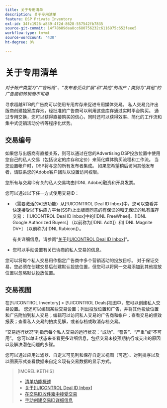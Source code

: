 ```yaml
---
title: 关于专用清单
description: 关于专用清单
feature: DSP Private Inventory
exl-id: 34fc1926-a839-4f2d-8628-557542fb7835
source-git-commit: 14f78b89dea8cc680756232c6116975c652feee5
workflow-type: tm+mt
source-wordcount: '430'
ht-degree: 0%

---
```


# 关于专用清单

*对于帐户类型为“广告网络”、“发布者受众扩展”和“其他”的用户；类别为“其他”的广告商和转销商不可用*

寻求超越RTB的广告商可以使用专用库存来促进专用媒体交易。 私人交易允许出版商创建独家库存池，经批准的广告商可以利用这些库存通过实时平台购买。 通过专用交换，您可以获得直接购买的信心，同时还可以获得效率、简化的工作流和集中式促销活动分析等程序化优势。

## 交易编号

如果您与出版商有直接关系，则可以通过在您的Advertising DSP投放位置中使用您自己的私人交易（包括议定的库存和定价）来简化媒体购买流程和工作流。 当您设置帐户时，DSP将与您的所有发布者集成。 如果您希望稍后访问其他发布者，请联系您的Adobe客户团队以设置访问权限。<!-- + sentence from Ramey? (no longer here) about how we certify the publishers -->

您所有与交易ID有关的私人交易均由[!DNL Adobe]融资和开具发票。

您可以通过以下任一方式使用交易ID：

* （需要激活的可选功能）从[!UICONTROL Deal ID Inbox]中，您可以查看并快速接受以下供应方平台(SSP)上出版商同意的有保证的和无保证的私有库存交易： [!UICONTROL Deal ID inbox]中的[!DNL FreeWheel]、[!DNL Google Authorized Buyers] （以前称为[!DNL AdX]）和[!DNL Magnite DV+] （以前称为[!DNL Rubicon]）。

  有关详细信息，请参阅“[关于[!UICONTROL Deal ID Inbox]](deal-id-inbox-about.md)”。

* 您可以手动设置有关已协商的私人交易的信息。

您可以将每个私人交易用作指定广告商中多个营销活动的投放目标。 对于保证交易，您必须在创建交易后创建默认投放位置，但您可以将同一交易添加到其他投放位置以忽略默认投放位置。

## 交易视图

在[!UICONTROL Inventory] > [!UICONTROL Deals]视图中，您可以创建私人交易设置。 您还可以编辑某些交易设置；列出投放位置和广告，并将其他投放位置和广告附加到私人交易；编辑可以访问私人交易的广告商和帐户；查看交易的绩效报表；查看私人交易的拍卖见解，或者存档或取消存档交易。<!-- ; or edit the attribute tags for a deal -->

“交易运行状况”列指示每个私人交易的运行状况：“成功”、“警告”、“严重”或“不可用”。 您可以单击状态来查看更多详细信息，包括交易未按预期执行或支出的原因以及解决潜在问题的步骤。

您可以通过应用过滤器、自定义可见列和保存自定义视图（可选）、对列排序以及以图表形式查看数据来自定义现有交易数据的显示方式。

>[!MORELIKETHIS]
>
>* [清单功能概述](/help/dsp/inventory/inventory-overview.md)
>* [关于[!UICONTROL Deal ID Inbox]](/help/dsp/inventory/deal-id-inbox-about.md)
>* [在交易ID收件箱中接受交易](deal-id-inbox-accept.md)
>* [手动创建交易ID详细信息](deal-id-create.md)
